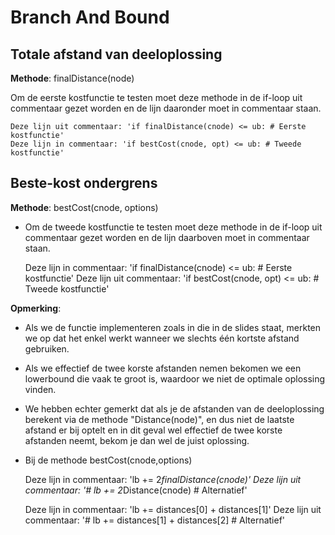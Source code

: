 # Branch And Bound

## Totale afstand van deeloplossing

**Methode**: finalDistance(node)

Om de eerste kostfunctie te testen moet deze methode in de if-loop uit commentaar gezet worden en de lijn daaronder moet in commentaar staan. 
    
    Deze lijn uit commentaar: 'if finalDistance(cnode) <= ub: # Eerste kostfunctie'
    Deze lijn in commentaar: 'if bestCost(cnode, opt) <= ub: # Tweede kostfunctie'

## Beste-kost ondergrens

**Methode**: bestCost(cnode, options)

- Om de tweede kostfunctie te testen moet deze methode in de if-loop uit commentaar gezet worden en de lijn daarboven moet in commentaar staan. 

    Deze lijn in commentaar: 'if finalDistance(cnode) <= ub: # Eerste kostfunctie'
    Deze lijn uit commentaar: 'if bestCost(cnode, opt) <= ub: # Tweede kostfunctie'

**Opmerking**:  
    
- Als we de functie implementeren zoals in die in de slides staat, merkten we op dat het enkel werkt wanneer we slechts één kortste afstand gebruiken. 
- Als we effectief de twee korste afstanden nemen bekomen we een lowerbound die vaak te groot is, waardoor we niet de optimale oplossing vinden. 

- We hebben echter gemerkt dat als je de afstanden van de deeloplossing berekent via de methode "Distance(node)", en dus niet de laatste afstand er bij optelt en in dit geval wel effectief de twee korste afstanden neemt, bekom je dan wel de juist oplossing.

- Bij de methode bestCost(cnode,options)

    Deze lijn in commentaar: 'lb += 2*finalDistance(cnode)'
    Deze lijn uit commentaar: '# lb += 2*Distance(cnode) # Alternatief'

    Deze lijn in commentaar: 'lb += distances[0] + distances[1]'
    Deze lijn uit commentaar: '# lb += distances[1] + distances[2] # Alternatief'